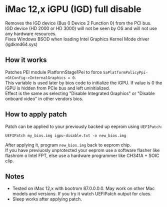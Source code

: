 # iMac 12,x iGPU (IGD) full disable

Removes the IGD device (Bus 0 Device 2 Function 0) from the PCI bus.  
IGD device (HD 2000 or HD 3000) will not be seen by OS and will not use any hardware resources.  
Fixes Windows BSOD when loading Intel Graphics Kernel Mode driver (igdkmd64.sys)

## How it works

Patches PEI module PlatformStage1Pei to force `SaPlatformPolicyPpi->GtConfig->InternalGraphics = 0`.  
This variable is used later by bios code to initialize the iGPU. If value is 0 the iGPU is hidden from PCIe bus and left uninitialized.  
Effect is the same as selecting "Disable Integrated Graphics" or "Disable onboard video" in other vendors bios.

## How to apply patch

Patch can be applied to your previously backed up eeprom using ``UEFIPatch``:

```
UEFIPatch my_bios.img igpu-disable.txt -o new_bios.img
```

After applying it, program ``new_bios.img`` back to eeprom chip.   
If you have previuosly unprotected your eeprom use a software flasher like flashrom o Intel FPT, else use a hardware programmer like CH341A + SOIC clip. 

## Notes

- Tested on iMac 12,x with bootrom 87.0.0.0.0. May work on other Mac models and versions. If you try it watch UEFIPatch output for clues.
- Sleep works after applying patch.
